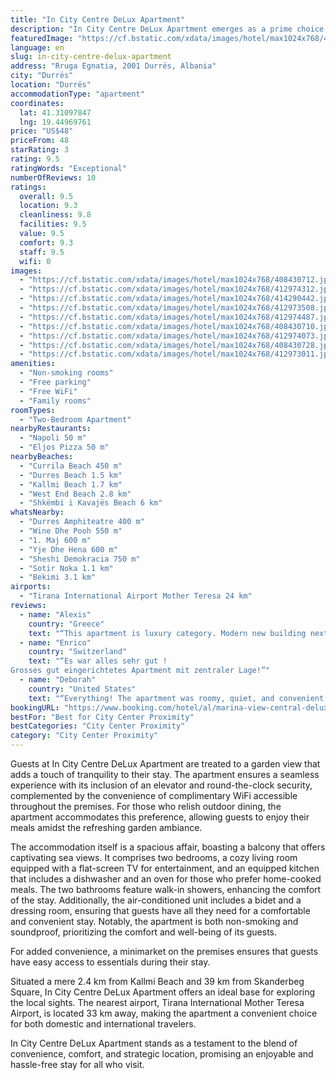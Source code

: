```yaml
---
title: "In City Centre DeLux Apartment"
description: "In City Centre DeLux Apartment emerges as a prime choice for travelers seeking a blend of comfort and convenience in Durrës."
featuredImage: "https://cf.bstatic.com/xdata/images/hotel/max1024x768/408430712.jpg?k=f8d5c1bb30c0a9ec37098d488438f3d07a27fb2e4e6f1389dd7f60cbe084da7f&o=&hp=1"
language: en
slug: in-city-centre-delux-apartment
address: "Rruga Egnatia, 2001 Durrës, Albania"
city: "Durrës"
location: "Durrës"
accommodationType: "apartment"
coordinates:
  lat: 41.31097847
  lng: 19.44969761
price: "US$48"
priceFrom: 48
starRating: 3
rating: 9.5
ratingWords: "Exceptional"
numberOfReviews: 10
ratings:
  overall: 9.5
  location: 9.3
  cleanliness: 9.8
  facilities: 9.5
  value: 9.5
  comfort: 9.3
  staff: 9.5
  wifi: 0
images:
  - "https://cf.bstatic.com/xdata/images/hotel/max1024x768/408430712.jpg?k=f8d5c1bb30c0a9ec37098d488438f3d07a27fb2e4e6f1389dd7f60cbe084da7f&o=&hp=1"
  - "https://cf.bstatic.com/xdata/images/hotel/max1024x768/412974312.jpg?k=3945e835efbe38113a895a46880085ea485b77edb4baf239b19065a7451abf81&o=&hp=1"
  - "https://cf.bstatic.com/xdata/images/hotel/max1024x768/414290442.jpg?k=56e3045013f895d5a84d861bc6118bdb4fd96eda96df934a4914bae57aedc4ce&o=&hp=1"
  - "https://cf.bstatic.com/xdata/images/hotel/max1024x768/412973508.jpg?k=77ade106aabb964a3ccad5d014a76ad105117de973f68d2b2950e7bb8a2cbc49&o=&hp=1"
  - "https://cf.bstatic.com/xdata/images/hotel/max1024x768/412974487.jpg?k=5fab44563b5ff059ec1794da3fa9678d689d9f8ff2f01ad05f72b6b06d51387d&o=&hp=1"
  - "https://cf.bstatic.com/xdata/images/hotel/max1024x768/408430710.jpg?k=15afa9c349eced4bd94514ee1172a4e8dcafe01325826f8f820f6eb008764ae8&o=&hp=1"
  - "https://cf.bstatic.com/xdata/images/hotel/max1024x768/412974073.jpg?k=24e4fe533c5373c452ac3c1d4d6d12a784227345ee7977f18859e0b82d8dac9b&o=&hp=1"
  - "https://cf.bstatic.com/xdata/images/hotel/max1024x768/408430728.jpg?k=663a5b49dc0695db5f9dc6ff12169acc00b30e8de209dc293ecd6c366bd00f30&o=&hp=1"
  - "https://cf.bstatic.com/xdata/images/hotel/max1024x768/412973011.jpg?k=909a9cc8418c54d1b7efe7a3885714b9f0a87cc88f081bded184b1d7b40e2c43&o=&hp=1"
amenities:
  - "Non-smoking rooms"
  - "Free parking"
  - "Free WiFi"
  - "Family rooms"
roomTypes:
  - "Two-Bedroom Apartment"
nearbyRestaurants:
  - "Napoli 50 m"
  - "Eljos Pizza 50 m"
nearbyBeaches:
  - "Currila Beach 450 m"
  - "Durres Beach 1.5 km"
  - "Kallmi Beach 1.7 km"
  - "West End Beach 2.8 km"
  - "Shkëmbi i Kavajës Beach 6 km"
whatsNearby:
  - "Durres Amphiteatre 400 m"
  - "Wine Dhe Pooh 550 m"
  - "1. Maj 600 m"
  - "Yje Dhe Hena 600 m"
  - "Sheshi Demokracia 750 m"
  - "Sotir Noka 1.1 km"
  - "Bekimi 3.1 km"
airports:
  - "Tirana International Airport Mother Teresa 24 km"
reviews:
  - name: "Alexis"
    country: "Greece"
    text: "“This apartment is luxury category. Modern new building next to the city center. The owner is very kind and helpful. I can only recommend it.”"
  - name: "Enrico"
    country: "Switzerland"
    text: "“Es war alles sehr gut !
Grosses gut eingerichtetes Apartment mit zentraler Lage!”"
  - name: "Deborah"
    country: "United States"
    text: "“Everything! The apartment was roomy, quiet, and convenient to restaurants and shops. It had modern furniture and new appliances with a ton of electrical outlets in every room. The A/C was fabulous! Kejsii provided detailed instructions and advice...”"
bookingURL: "https://www.booking.com/hotel/al/marina-view-central-deluxe-apartment.en-gb.html?aid=8035640"
bestFor: "Best for City Center Proximity"
bestCategories: "City Center Proximity"
category: "City Center Proximity"
---
```


Guests at In City Centre DeLux Apartment are treated to a garden view that adds a touch of tranquility to their stay. The apartment ensures a seamless experience with its inclusion of an elevator and round-the-clock security, complemented by the convenience of complimentary WiFi accessible throughout the premises. For those who relish outdoor dining, the apartment accommodates this preference, allowing guests to enjoy their meals amidst the refreshing garden ambiance.

The accommodation itself is a spacious affair, boasting a balcony that offers captivating sea views. It comprises two bedrooms, a cozy living room equipped with a flat-screen TV for entertainment, and an equipped kitchen that includes a dishwasher and an oven for those who prefer home-cooked meals. The two bathrooms feature walk-in showers, enhancing the comfort of the stay. Additionally, the air-conditioned unit includes a bidet and a dressing room, ensuring that guests have all they need for a comfortable and convenient stay. Notably, the apartment is both non-smoking and soundproof, prioritizing the comfort and well-being of its guests.

For added convenience, a minimarket on the premises ensures that guests have easy access to essentials during their stay.

Situated a mere 2.4 km from Kallmi Beach and 39 km from Skanderbeg Square, In City Centre DeLux Apartment offers an ideal base for exploring the local sights. The nearest airport, Tirana International Mother Teresa Airport, is located 33 km away, making the apartment a convenient choice for both domestic and international travelers.

In City Centre DeLux Apartment stands as a testament to the blend of convenience, comfort, and strategic location, promising an enjoyable and hassle-free stay for all who visit.